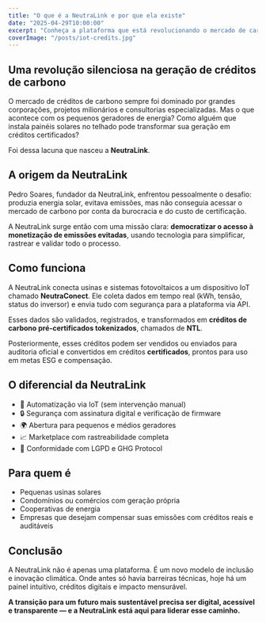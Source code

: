```yaml
---
title: "O que é a NeutraLink e por que ela existe"
date: "2025-04-29T10:00:00"
excerpt: "Conheça a plataforma que está revolucionando o mercado de carbono com tecnologia, rastreabilidade e inclusão para pequenos geradores de energia solar."
coverImage: "/posts/iot-credits.jpg"
---
```


## Uma revolução silenciosa na geração de créditos de carbono

O mercado de créditos de carbono sempre foi dominado por grandes corporações, projetos milionários e consultorias especializadas. Mas o que acontece com os pequenos geradores de energia? Como alguém que instala painéis solares no telhado pode transformar sua geração em créditos certificados?

Foi dessa lacuna que nasceu a **NeutraLink**.

## A origem da NeutraLink

Pedro Soares, fundador da NeutraLink, enfrentou pessoalmente o desafio: produzia energia solar, evitava emissões, mas não conseguia acessar o mercado de carbono por conta da burocracia e do custo de certificação.

A NeutraLink surge então com uma missão clara: **democratizar o acesso à monetização de emissões evitadas**, usando tecnologia para simplificar, rastrear e validar todo o processo.

## Como funciona

A NeutraLink conecta usinas e sistemas fotovoltaicos a um dispositivo IoT chamado **NeutraConect**. Ele coleta dados em tempo real (kWh, tensão, status do inversor) e envia tudo com segurança para a plataforma via API.

Esses dados são validados, registrados, e transformados em **créditos de carbono pré-certificados tokenizados**, chamados de **NTL**.

Posteriormente, esses créditos podem ser vendidos ou enviados para auditoria oficial e convertidos em créditos **certificados**, prontos para uso em metas ESG e compensação.

## O diferencial da NeutraLink

- 📡 Automatização via IoT (sem intervenção manual)
- 🔒 Segurança com assinatura digital e verificação de firmware
- 🌍 Abertura para pequenos e médios geradores
- 📈 Marketplace com rastreabilidade completa
- 🧾 Conformidade com LGPD e GHG Protocol

## Para quem é

- Pequenas usinas solares
- Condomínios ou comércios com geração própria
- Cooperativas de energia
- Empresas que desejam compensar suas emissões com créditos reais e auditáveis

## Conclusão

A NeutraLink não é apenas uma plataforma. É um novo modelo de inclusão e inovação climática. Onde antes só havia barreiras técnicas, hoje há um painel intuitivo, créditos digitais e impacto mensurável.

**A transição para um futuro mais sustentável precisa ser digital, acessível e transparente — e a NeutraLink está aqui para liderar esse caminho.**

